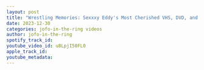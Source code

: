 ```yaml
---
layout: post
title: "Wrestling Memories: Sexxxy Eddy's Most Cherished VHS, DVD, and Hilarious Dad Stories!\""
date: 2023-12-30
categories: jofo-in-the-ring videos
author: jofo-in-the-ring
spotify_track_id: 
youtube_video_id: u8LpjI50FL0
apple_track_id: 
youtube_metadata: 
---
```

